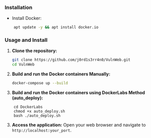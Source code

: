 
### Installation

- Install Docker:
```sh
    apt update -y && apt install docker.io
```

### Usage and Install
1. **Clone the repository:**
    ```sh
    git clone https://github.com/j0rd1s3rr4n0/VulnWeb.git
    cd VulnWeb
    ```

2. **Build and run the Docker containers Manually:**
    ```sh
    docker-compose up --build
    ```
2. **Build and run the Docker containers using DockerLabs Method (auto_deploy):**
```
    cd DockerLabs
    chmod +x auto_deploy.sh
    bash ./auto_deploy.sh
```

3. **Access the application:**
    Open your web browser and navigate to `http://localhost:your_port`.